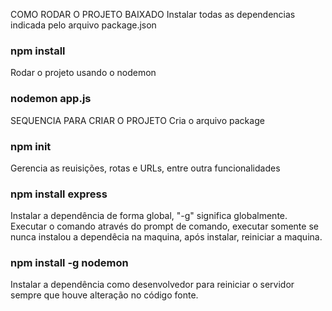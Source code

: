 COMO RODAR O PROJETO BAIXADO
Instalar todas as dependencias indicada pelo arquivo package.json
### npm install

Rodar o projeto usando o nodemon
### nodemon app.js

SEQUENCIA PARA CRIAR O PROJETO
Cria o arquivo package
### npm init

Gerencia as reuisições, rotas e URLs, entre outra funcionalidades
### npm install express

Instalar a dependência de forma global, "-g" significa globalmente. Executar o comando através do prompt de comando, executar somente se nunca instalou a dependêcia na maquina, após instalar, reiniciar a maquina.
### npm install -g nodemon

Instalar a dependência como desenvolvedor para reiniciar o servidor sempre que houve alteração no código fonte.